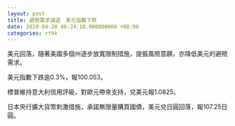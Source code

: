 ```yaml
---
layout: post
title: 避險需求減退　美元指數下跌
date: 2020-04-28 06:24:18.000000000 +08:00
categories: rthk
---
```


美元回落，隨著美國多個州逐步放寬限制措施，提振風險意願，亦降低美元的避險需求。

美元指數下跌逾0.3%，報100.053。

標普維持意大利信用評級，對歐元帶來支持，兌美元報1.0825。

日本央行擴大貨幣刺激措施，承諾無限量購買國債，美元兌日圓回落，報107.25日圓。
